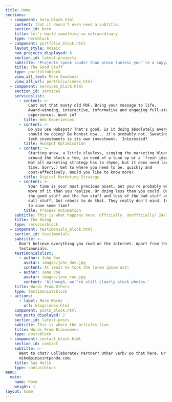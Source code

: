 ```yaml
---
title: Home
sections:
  - component: hero_block.html
    content: that it doesn't even need a subtitle.
    section_id: hero
    title: Let's build something so extraordinary
    type: heroblock
  - component: portfolio_block.html
    layout_style: mosaic
    num_projects_displayed: 6
    section_id: latest-projects
    subtitle: 'Projects speak louder than prose (unless you''re a copywriter, obviously).'
    title: The Good Stuff
    type: portfolioblock
    view_all_text: More Goodness
    view_all_url: portfolio/index.html
  - component: services_block.html
    section_id: services
    serviceslist:
      - content: >-
          Cast out that musty old PDF. Bring your message to life.
          Award-winning, interactive, informative and engaging full-stack web
          experiences. Want in?
        title: Web Experiences
      - content: >-
          Do you use Hubspot? That's good. Is it doing absolutely everything it
          should be doing? Be honest now... it's probably not. Sweating your big
          tech investments is its own investment.  Interested?
        title: Hubspot Optimisation
      - content: >-
          Starting anew, a little clueless, singing the marketing blues? Or been
          around the block a few, in need of a tune up or a 'fresh ideas' brew?
          Not all marketing strategy has to rhyme, but it does need love (and
          time. Sorry.) Get to where you need to be, quickly and
          cost-effectively. Would you like to know more?
        title: Digital Marketing Strategy
      - content: >-
          Your time is your most precious asset, but you're probably wasting
          more of it than you realise. Or doing less than you could. Do more of
          the good stuff and the fun stuff and less of the bad stuff and the
          dull stuff. Get robots to do that. They really don't mind. Is it time
          to save some time?
        title: Process Automation
    subtitle: This is what happens here. Officially. Unofficially? 24/7 Slack GIFs.
    title: The Doing
    type: servicesblock
  - component: testimonials_block.html
    section_id: testimonials
    subtitle: >-
      Don't believe everything you read on the internet. Apart from these
      testimonials. 
    testimonialslist:
      - author: John Doe
        avatar: images/john_doe.jpg
        content: At least he took the lorem ipsum out!
      - author: Jane Roe
        avatar: images/jane_roe.jpg
        content: 'Although, we''re still clearly stock photos.'
    title: Words From Others
    type: testimonialsblock
  - actions:
      - label: More Words
        url: blog/index.html
    component: posts_block.html
    num_posts_displayed: 2
    section_id: latest-posts
    subtitle: This is where the articles live.
    title: Words From Brainwaves
    type: postsblock
  - component: contact_block.html
    section_id: contact
    subtitle: >-
      Want to chat? Collaborate? Partner? Other verb? Do that here. Or email
      mike@pinpointpanda.com.
    title: Say Hello
    type: contactblock
menu:
  main:
    name: Home
    weight: 1
layout: home
---
```


